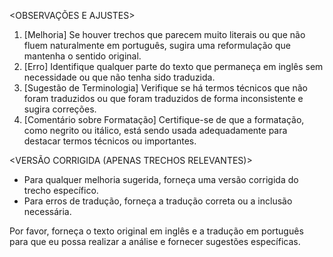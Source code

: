 <OBSERVAÇÕES E AJUSTES>
1. [Melhoria] Se houver trechos que parecem muito literais ou que não fluem naturalmente em português, sugira uma reformulação que mantenha o sentido original.
2. [Erro] Identifique qualquer parte do texto que permaneça em inglês sem necessidade ou que não tenha sido traduzida.
3. [Sugestão de Terminologia] Verifique se há termos técnicos que não foram traduzidos ou que foram traduzidos de forma inconsistente e sugira correções.
4. [Comentário sobre Formatação] Certifique-se de que a formatação, como negrito ou itálico, está sendo usada adequadamente para destacar termos técnicos ou importantes.

<VERSÃO CORRIGIDA (APENAS TRECHOS RELEVANTES)>
- Para qualquer melhoria sugerida, forneça uma versão corrigida do trecho específico.
- Para erros de tradução, forneça a tradução correta ou a inclusão necessária.

Por favor, forneça o texto original em inglês e a tradução em português para que eu possa realizar a análise e fornecer sugestões específicas.